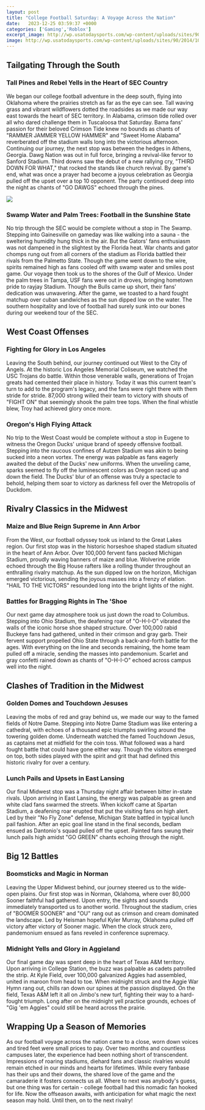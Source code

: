 ```yaml
---
layout: post
title: "College Football Saturday: A Voyage Across the Nation"
date:   2023-12-25 03:59:37 +0000
categories: ['Gaming','Roblox']
excerpt_image: http://wp.usatodaysports.com/wp-content/uploads/sites/90/2014/10/usatsi_8096826.jpg
image: http://wp.usatodaysports.com/wp-content/uploads/sites/90/2014/10/usatsi_8096826.jpg
---
```


## Tailgating Through the South 
### **Tall Pines and Rebel Yells in the Heart of SEC Country**
We began our college football adventure in the deep south, flying into Oklahoma where the prairies stretch as far as the eye can see. Tall waving grass and vibrant wildflowers dotted the roadsides as we made our way east towards the heart of SEC territory. In Alabama, crimson tide rolled over all who dared challenge them in Tuscaloosa that Saturday. Bama fans' passion for their beloved Crimson Tide knew no bounds as chants of "RAMMER JAMMER YELLOW HAMMER" and "Sweet Home Alabama" reverberated off the stadium walls long into the victorious afternoon. 
Continuing our journey, the next stop was between the hedges in Athens, Georgia. Dawg Nation was out in full force, bringing a revival-like fervor to Sanford Stadium. Third downs saw the debut of a new rallying cry, "THIRD DOWN FOR WHAT," that rocked the stands like church revival. By game's end, what was once a prayer had become a joyous celebration as Georgia pulled off the upset over a top 10 opponent. The party continued deep into the night as chants of "GO DAWGS" echoed through the pines.

![](http://wp.usatodaysports.com/wp-content/uploads/sites/90/2014/10/usatsi_8096826.jpg)
### **Swamp Water and Palm Trees: Football in the Sunshine State** 
No trip through the SEC would be complete without a stop in The Swamp. Stepping into Gainesville on gameday was like walking into a sauna - the sweltering humidity hung thick in the air. But the Gators' fans enthusiasm was not dampened in the slightest by the Florida heat. War chants and gator chomps rung out from all corners of the stadium as Florida battled their rivals from the Palmetto State. Though the game went down to the wire, spirits remained high as fans cooled off with swamp water and smiles post game. 
Our voyage then took us to the shores of the Gulf of Mexico. Under the palm trees in Tampa, USF fans were out in droves, bringing hometown pride to rayjay Stadium. Though the Bulls came up short, their fans' dedication was unwavering. After the game, we toasted to a hard fought matchup over cuban sandwiches as the sun dipped low on the water. The southern hospitality and love of football had surely sunk into our bones during our weekend tour of the SEC.
## West Coast Offenses  
### **Fighting for Glory in Los Angeles**
Leaving the South behind, our journey continued out West to the City of Angels. At the historic Los Angeles Memorial Coliseum, we watched the USC Trojans do battle. Within those venerable walls, generations of Trojan greats had cemented their place in history. Today it was this current team's turn to add to the program's legacy, and the fans were right there with them stride for stride. 87,000 strong willed their team to victory with shouts of "FIGHT ON" that seemingly shook the palm tree tops. When the final whistle blew, Troy had achieved glory once more. 
### **Oregon's High Flying Attack**
No trip to the West Coast would be complete without a stop in Eugene to witness the Oregon Ducks' unique brand of speedy offensive football. Stepping into the raucous confines of Autzen Stadium was akin to being sucked into a neon vortex. The energy was palpable as fans eagerly awaited the debut of the Ducks' new uniforms. When the unveiling came, sparks seemed to fly off the luminescent colors as Oregon raced up and down the field. The Ducks' blur of an offense was truly a spectacle to behold, helping them soar to victory as darkness fell over the Metropolis of Duckdom.
## Rivalry Classics in the Midwest
### **Maize and Blue Reign Supreme in Ann Arbor**  
From the West, our football odyssey took us inland to the Great Lakes region. Our first stop was in the historic horseshoe shaped stadium situated in the heart of Ann Arbor. Over 100,000 fervent fans packed Michigan Stadium, proudly waving banners of maize and blue. Wolverine pride echoed through the Big House rafters like a rolling thunder throughout an enthralling rivalry matchup. As the sun dipped low on the horizon, Michigan emerged victorious, sending the joyous masses into a frenzy of elation. "HAIL TO THE VICTORS" resounded long into the bright lights of the night. 
### **Battles for Bragging Rights in The 'Shoe**  
Our next game day atmosphere took us just down the road to Columbus. Stepping into Ohio Stadium, the deafening roar of "O-H-I-O" vibrated the walls of the iconic horse shoe shaped structure. Over 100,000 rabid Buckeye fans had gathered, united in their crimson and gray garb. Their fervent support propelled Ohio State through a back-and-forth battle for the ages. With everything on the line and seconds remaining, the home team pulled off a miracle, sending the masses into pandemonium. Scarlet and gray confetti rained down as chants of "O-H-I-O" echoed across campus well into the night.  
## Clashes of Tradition in the Midwest 
### **Golden Domes and Touchdown Jesuses**
Leaving the mobs of red and gray behind us, we made our way to the famed fields of Notre Dame. Stepping into Notre Dame Stadium was like entering a cathedral, with echoes of a thousand epic triumphs swirling around the towering golden dome. Underneath watched the famed Touchdown Jesus, as captains met at midfield for the coin toss. What followed was a hard fought battle that could have gone either way. Though the visitors emerged on top, both sides played with the spirit and grit that had defined this historic rivalry for over a century. 
### **Lunch Pails and Upsets in East Lansing** 
Our final Midwest stop was a Thursday night affair between bitter in-state rivals. Upon arriving in East Lansing, the energy was palpable as green and white clad fans swarmed the streets. When kickoff came at Spartan Stadium, a deafening roar erupted that put the visiting fans on high alert. Led by their "No Fly Zone" defense, Michigan State battled in typical lunch pail fashion. After an epic goal line stand in the final seconds, bedlam ensued as Dantonio's squad pulled off the upset. Painted fans swung their lunch pails high amidst "GO GREEN" chants echoing through the night.
## Big 12 Battles 
### **Boomsticks and Magic in Norman**
Leaving the Upper Midwest behind, our journey steered us to the wide-open plains. Our first stop was in Norman, Oklahoma, where over 80,000 Sooner faithful had gathered. Upon entry, the sights and sounds immediately transported us to another world. Throughout the stadium, cries of "BOOMER SOONER" and "OU" rang out as crimson and cream dominated the landscape. Led by Heisman hopeful Kyler Murray, Oklahoma pulled off victory after victory of Sooner magic. When the clock struck zero, pandemonium ensued as fans reveled in conference supremacy. 
### **Midnight Yells and Glory in Aggieland** 
Our final game day was spent deep in the heart of Texas A&M territory. Upon arriving in College Station, the buzz was palpable as cadets patrolled the strip. At Kyle Field, over 100,000 galvanized Aggies had assembled, united in maroon from head to toe. When midnight struck and the Aggie War Hymn rang out, chills ran down our spines at the passion displayed. On the field, Texas A&M left it all on Jimbo's new turf, fighting their way to a hard-fought triumph. Long after on the midnight yell practice grounds, echoes of "Gig 'em Aggies" could still be heard across the prairie. 
## Wrapping Up a Season of Memories
As our football voyage across the nation came to a close, worn down voices and tired feet were small prices to pay. Over two months and countless campuses later, the experience had been nothing short of transcendent. Impressions of roaring stadiums, diehard fans and classic rivalries would remain etched in our minds and hearts for lifetimes. While every fanbase has their ups and their downs, the shared love of the game and the camaraderie it fosters connects us all. Where to next was anybody's guess, but one thing was for certain - college football had this nomadic fan hooked for life. Now the offseason awaits, with anticipation for what magic the next season may hold. Until then, on to the next rivalry!